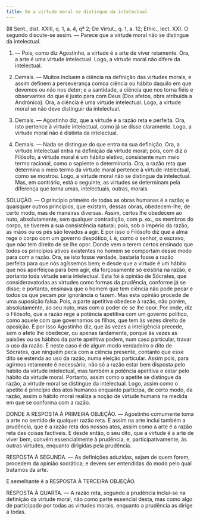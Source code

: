 ```yaml
---
title: Se a virtude moral se distingue da intelectual
---
```


(III Sent., dist. XXIII, q. 1, a. 4, qª 2; De Virtut., q. 1, a. 12; Ethic., lect. XX).
  O segundo discute-se assim. — Parece que a virtude moral não se distingue da intelectual.  

1. — Pois, como diz Agostinho, a virtude é a arte de viver retamente. Ora, a arte é uma virtude intelectual. Logo, a virtude moral não difere da intelectual.  

2. Demais. — Muitos incluem a ciência na definição das virtudes morais, e assim definem a perseverança comoa ciência ou hábito daquilo em que devemos ou não nos deter; e a santidade, a ciência que nos torna fiéis e observantes do que é justo para com Deus (Dos afetos, obra atribuída a Andrónico). Ora, a ciência é uma virtude intelectual. Logo, a virtude moral se não deve distinguir da intelectual.  

3. Demais. — Agostinho diz, que a virtude é a razão reta e perfeita. Ora, isto pertence à virtude intelectual, como já se disse claramente. Logo, a virtude moral não é distinta da intelectual.  

4. Demais. — Nada se distingue do que entra na sua definição. Ora, a virtude intelectual entra na definição da virtude moral; pois, com diz o Filósofo, a virtude moral é um hábito eletivo, consistente num meio termo racional, como o sapiente o determinaria. Ora, a razão reta que determina o meio termo da virtude moral pertence à virtude intelectual, como se mostrou. Logo, a virtude moral não se distingue da intelectual.  Mas, em contrário, está o seguinte, as virtudes se determinam pela diferença que torna umas, intelectuais, outras, morais.  

SOLUÇÃO. — O princípio primeiro de todas as obras humanas é a razão; e quaisquer outros princípios, que existam, dessas obras, obedecem-lhe, de certo modo, mas de maneiras diversas. Assim, certos lhe obedecem ao nuto, absolutamente, sem qualquer contradição, com p. ex., os membros do corpo, se tiverem a sua consistência natural; pois, sob o império da razão, as mãos ou os pés são levados a agir. E por isso o Filósofo diz que a alma rege o corpo com um governo despótico, i. é, como o senhor, o escravo, que não tem direito de se lhe opor. Donde vem o terem certos ensinado que todos os princípios ativos existentes no homem se comportam desse modo para com a razão. Ora, se isto fosse verdade, bastaria fosse a razão perfeita para que nós agíssemos bem; e desde que a virtude é um hábito que nos aperfeiçoa para bem agir, ela forçosamente só existiria na razão, e portanto toda virtude seria intelectual. Esta foi à opinião de Sócrates, que consideravatodas as virtudes como formas da prudência, conforme já se disse; e portanto, ensinava que o homem que tem ciência não pode pecar e todos os que pecam por ignorância o fazem. Mas esta opinião procede de uma suposição falsa. Pois, a parte apetitiva obedece à razão, não porém, absolutamente, ao seu nuto, mas com o poder de se lhe opor. Por onde, diz o Filósofo, que a razão rege a potência apetitiva com um governo político, como aquele com que governamos os filhos, que tem às vezes direito de oposição. E por isso Agostinho diz, que às vezes a inteligência precede, sem o afeto lhe obedecer, ou apenas tardamente, porque às vezes as paixões ou os hábitos da parte apetitiva podem, num caso particular, travar o uso da razão. E neste caso é de algum modo verdadeiro o dito de Sócrates, que ninguém peca com a ciência presente, contanto que esse dito se estenda ao uso da razão, numa eleição particular.  Assim pois, para agirmos retamente é necessário, não só a razão estar bem disposta pelo hábito da virtude intelectual, mas também a potência apetitiva o estar pelo hábito da virtude moral. Portanto, assim como o apetite se distingue da razão, a virtude moral se distingue da intelectual. Logo, assim como o apetite é princípio dos atos humanos enquanto participa, de certo modo, da razão, assim o hábito moral realiza a noção de virtude humana na medida em que se conforma com a razão.  

DONDE A RESPOSTA À PRIMEIRA OBJEÇÃO. — Agostinho comumente toma a arte no sentido de qualquer razão reta. E assim na arte inclui também a prudência, que é a razão reta dos nossos atos, assim como a arte é a razão reta das coisas factíveis. E desde então, o seu dito, que a virtude é a arte de viver bem, convém essencialmente à prudência, e, participativamente, às outras virtudes, enquanto dirigidas pela prudência.  

RESPOSTA À SEGUNDA. — As definições aduzidas, sejam de quem forem, procedem da opinião socrática; e devem ser entendidas do modo pelo qual tratamos da arte.  

E semelhante é a RESPOSTA À TERCEIRA OBJEÇÃO.  

RESPOSTA À QUARTA. — A razão reta, segundo a prudência inclui-se na definição da virtude moral, não como parte essencial desta, mas como algo de participado por todas as virtudes morais, enquanto a prudência as dirige a todas.